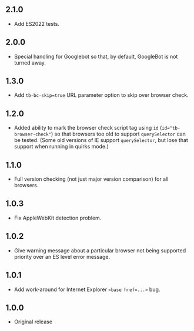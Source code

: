 ## 2.1.0

* Add ES2022 tests.

## 2.0.0

* Special handling for Googlebot so that, by default, GoogleBot is not turned away.

## 1.3.0

* Add `tb-bc-skip=true` URL parameter option to skip over browser check.

## 1.2.0

* Added ability to mark the browser check script tag using `id` (`id="tb-browser-check"`) so that browsers too old to support `querySelector` can be tested. (Some old versions of IE support `querySelector`, but lose that support when running in quirks mode.) 

## 1.1.0

* Full version checking (not just major version comparison) for all browsers.

## 1.0.3

* Fix AppleWebKit detection problem.

## 1.0.2

* Give warning message about a particular browser not being supported priority over an ES level error message.

## 1.0.1

* Add work-around for Internet Explorer `<base href=...>` bug.

## 1.0.0

* Original release
